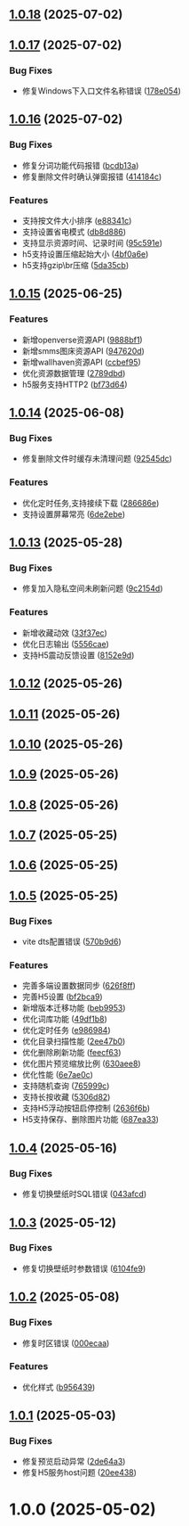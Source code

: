 ## [1.0.18](https://github.com/OXOYO/Flying-Bird-Wallpaper/compare/v1.0.17...v1.0.18) (2025-07-02)



## [1.0.17](https://github.com/OXOYO/Flying-Bird-Wallpaper/compare/v1.0.16...v1.0.17) (2025-07-02)


### Bug Fixes

* 修复Windows下入口文件名称错误 ([178e054](https://github.com/OXOYO/Flying-Bird-Wallpaper/commit/178e0547c3629fa39b74e2333375a2ae65a56250))



## [1.0.16](https://github.com/OXOYO/Flying-Bird-Wallpaper/compare/v1.0.15...v1.0.16) (2025-07-02)


### Bug Fixes

* 修复分词功能代码报错 ([bcdb13a](https://github.com/OXOYO/Flying-Bird-Wallpaper/commit/bcdb13adfa6ca447e310fbae348f19b33e8041a5))
* 修复删除文件时确认弹窗报错 ([414184c](https://github.com/OXOYO/Flying-Bird-Wallpaper/commit/414184c4f924f68311863cb254d4383544ce4c28))


### Features

* 支持按文件大小排序 ([e88341c](https://github.com/OXOYO/Flying-Bird-Wallpaper/commit/e88341c9db9ed43073f76effdab1d0b6657813a8))
* 支持设置省电模式 ([db8d886](https://github.com/OXOYO/Flying-Bird-Wallpaper/commit/db8d886d515f2a25ab863cf61bf27adcd2299c6f))
* 支持显示资源时间、记录时间 ([95c591e](https://github.com/OXOYO/Flying-Bird-Wallpaper/commit/95c591ebf45b93374f1f1d59a85813ee7c03fd01))
* h5支持设置压缩起始大小 ([4bf0a6e](https://github.com/OXOYO/Flying-Bird-Wallpaper/commit/4bf0a6eb80cd5d27ab8489f3df248be951f944bf))
* h5支持gzip\br压缩 ([5da35cb](https://github.com/OXOYO/Flying-Bird-Wallpaper/commit/5da35cbf006c7cd8bd9e308cb65b5e35612e3f40))



## [1.0.15](https://github.com/OXOYO/Flying-Bird-Wallpaper/compare/v1.0.14...v1.0.15) (2025-06-25)


### Features

* 新增openverse资源API ([9888bf1](https://github.com/OXOYO/Flying-Bird-Wallpaper/commit/9888bf1a8f6010aea6b848a8a23f6615102b8493))
* 新增smms图床资源API ([947620d](https://github.com/OXOYO/Flying-Bird-Wallpaper/commit/947620d3c7c967f1bb2f909a427b7bcddea0ca6a))
* 新增wallhaven资源API ([ccbef95](https://github.com/OXOYO/Flying-Bird-Wallpaper/commit/ccbef9577e6ef9c2b749cc6cac3220604998ab8a))
* 优化资源数据管理 ([2789dbd](https://github.com/OXOYO/Flying-Bird-Wallpaper/commit/2789dbd96efdcb9082ec030beefb9feaa4e4223c))
* h5服务支持HTTP2 ([bf73d64](https://github.com/OXOYO/Flying-Bird-Wallpaper/commit/bf73d64477795942ee24f72f509ec6e1b71e1287))



## [1.0.14](https://github.com/OXOYO/Flying-Bird-Wallpaper/compare/v1.0.13...v1.0.14) (2025-06-08)


### Bug Fixes

* 修复删除文件时缓存未清理问题 ([92545dc](https://github.com/OXOYO/Flying-Bird-Wallpaper/commit/92545dcbc5982941de619472a179305200be2d22))


### Features

* 优化定时任务,支持接续下载 ([286686e](https://github.com/OXOYO/Flying-Bird-Wallpaper/commit/286686e15398ec2602df2e608eeb0644eb2ce1a8))
* 支持设置屏幕常亮 ([6de2ebe](https://github.com/OXOYO/Flying-Bird-Wallpaper/commit/6de2ebe81ac08c533579cbb57a01f0ced450b663))



## [1.0.13](https://github.com/OXOYO/Flying-Bird-Wallpaper/compare/v1.0.12...v1.0.13) (2025-05-28)


### Bug Fixes

* 修复加入隐私空间未刷新问题 ([9c2154d](https://github.com/OXOYO/Flying-Bird-Wallpaper/commit/9c2154d7648363d0d3857b214b8424d55ca5b7b9))


### Features

* 新增收藏动效 ([33f37ec](https://github.com/OXOYO/Flying-Bird-Wallpaper/commit/33f37ec861fd5ae6c9567160a0fdc02c242eb107))
* 优化日志输出 ([5556cae](https://github.com/OXOYO/Flying-Bird-Wallpaper/commit/5556cae6a4b1b6ae4a176b7802edbfd1d8b2184e))
* 支持H5震动反馈设置 ([8152e9d](https://github.com/OXOYO/Flying-Bird-Wallpaper/commit/8152e9deca6fe0f8175b93cb08fea8aa8577b91a))



## [1.0.12](https://github.com/OXOYO/Flying-Bird-Wallpaper/compare/v1.0.11...v1.0.12) (2025-05-26)



## [1.0.11](https://github.com/OXOYO/Flying-Bird-Wallpaper/compare/v1.0.10...v1.0.11) (2025-05-26)



## [1.0.10](https://github.com/OXOYO/Flying-Bird-Wallpaper/compare/v1.0.9...v1.0.10) (2025-05-26)



## [1.0.9](https://github.com/OXOYO/Flying-Bird-Wallpaper/compare/v1.0.8...v1.0.9) (2025-05-26)



## [1.0.8](https://github.com/OXOYO/Flying-Bird-Wallpaper/compare/v1.0.7...v1.0.8) (2025-05-26)



## [1.0.7](https://github.com/OXOYO/Flying-Bird-Wallpaper/compare/v1.0.6...v1.0.7) (2025-05-25)



## [1.0.6](https://github.com/OXOYO/Flying-Bird-Wallpaper/compare/v1.0.5...v1.0.6) (2025-05-25)



## [1.0.5](https://github.com/OXOYO/Flying-Bird-Wallpaper/compare/v1.0.4...v1.0.5) (2025-05-25)


### Bug Fixes

* vite dts配置错误 ([570b9d6](https://github.com/OXOYO/Flying-Bird-Wallpaper/commit/570b9d6c694140e254bc7e024cc75f002ce41558))


### Features

* 完善多端设置数据同步 ([626f8ff](https://github.com/OXOYO/Flying-Bird-Wallpaper/commit/626f8ff03750f5d43fdca62cb14f9cd704a9f79e))
* 完善H5设置 ([bf2bca9](https://github.com/OXOYO/Flying-Bird-Wallpaper/commit/bf2bca9309a0b26847e42322df4d99f161f8cb99))
* 新增版本迁移功能 ([beb9953](https://github.com/OXOYO/Flying-Bird-Wallpaper/commit/beb995325c6987b8a55fc09fe6e9e395fd0e037e))
* 优化词库功能 ([49df1b8](https://github.com/OXOYO/Flying-Bird-Wallpaper/commit/49df1b8b726556fd51335c551bccd8c8cce0e204))
* 优化定时任务 ([e986984](https://github.com/OXOYO/Flying-Bird-Wallpaper/commit/e9869849c19535b56be43fcc8612a9d6bc16da92))
* 优化目录扫描性能 ([2ee47b0](https://github.com/OXOYO/Flying-Bird-Wallpaper/commit/2ee47b04bbc5f95e097398f435d2a1af43cf665f))
* 优化删除刷新功能 ([feecf63](https://github.com/OXOYO/Flying-Bird-Wallpaper/commit/feecf634f9942b4793bbadb8d75b725150f4b468))
* 优化图片预览缩放比例 ([630aee8](https://github.com/OXOYO/Flying-Bird-Wallpaper/commit/630aee8837f68e2fcf852cf45d2d83de7eb49e13))
* 优化性能 ([6e7ae0c](https://github.com/OXOYO/Flying-Bird-Wallpaper/commit/6e7ae0cee75f854ef45e74e09644713f82eed98e))
* 支持随机查询 ([765999c](https://github.com/OXOYO/Flying-Bird-Wallpaper/commit/765999c213e650f13ac7f451090aace5f72a73af))
* 支持长按收藏 ([5306d82](https://github.com/OXOYO/Flying-Bird-Wallpaper/commit/5306d82035c9233f42a1ecc38fc6e31709e5b649))
* 支持H5浮动按钮启停控制 ([2636f6b](https://github.com/OXOYO/Flying-Bird-Wallpaper/commit/2636f6b94230402b8a0576a6ef9bc157f57d13de))
* H5支持保存、删除图片功能 ([687ea33](https://github.com/OXOYO/Flying-Bird-Wallpaper/commit/687ea33b189d3d87b4a410e1f422f1175a67ec2b))



## [1.0.4](https://github.com/OXOYO/Flying-Bird-Wallpaper/compare/v1.0.3...v1.0.4) (2025-05-16)


### Bug Fixes

* 修复切换壁纸时SQL错误 ([043afcd](https://github.com/OXOYO/Flying-Bird-Wallpaper/commit/043afcd1df641f2c4174a5449067bc0a945675b7))



## [1.0.3](https://github.com/OXOYO/Flying-Bird-Wallpaper/compare/v1.0.2...v1.0.3) (2025-05-12)


### Bug Fixes

* 修复切换壁纸时参数错误 ([6104fe9](https://github.com/OXOYO/Flying-Bird-Wallpaper/commit/6104fe925cf08180baaf5ba9e827da07ab044d3f))



## [1.0.2](https://github.com/OXOYO/Flying-Bird-Wallpaper/compare/v1.0.1...v1.0.2) (2025-05-08)


### Bug Fixes

* 修复时区错误 ([000ecaa](https://github.com/OXOYO/Flying-Bird-Wallpaper/commit/000ecaa24809ad55879a7bdd44cc79f09d510faf))


### Features

* 优化样式 ([b956439](https://github.com/OXOYO/Flying-Bird-Wallpaper/commit/b95643969e937aa30084011c9e7d640c72355d8e))



## [1.0.1](https://github.com/OXOYO/Flying-Bird-Wallpaper/compare/v1.0.0...v1.0.1) (2025-05-03)


### Bug Fixes

* 修复预览启动异常 ([2de64a3](https://github.com/OXOYO/Flying-Bird-Wallpaper/commit/2de64a3ac07b9296c0b44d34dbe0a2b1652782d8))
* 修复H5服务host问题 ([20ee438](https://github.com/OXOYO/Flying-Bird-Wallpaper/commit/20ee4385286787456c7806de234b80fd7660c693))



# 1.0.0 (2025-05-02)



